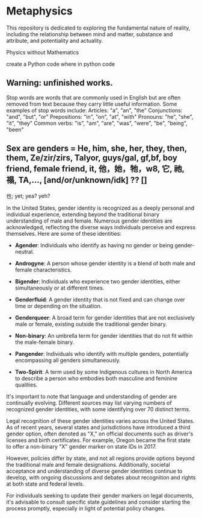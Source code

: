 # Metaphysics

This repository is dedicated to exploring the fundamental nature of reality, including the relationship between mind and matter, substance and attribute, and potentiality and actuality.

Physics without Mathematics

create a Python code where 
in python code

## Warning: unfinished works.

Stop words are words that are commonly used in English but are often removed from text because they carry little useful information. Some examples of stop words include: 
Articles: "a", "an", "the"
Conjunctions: "and", "but", "or"
Prepositions: "in", "on", "at", "with"
Pronouns: "he", "she", "it", "they"
Common verbs: "is", "am", "are", "was", "were", "be", "being", "been"

## Sex are genders = He, him, she, her, they, then, them, Ze/zir/zirs, Talyor, guys/gal, gf,bf, boy friend, female friend, it, 他，她，牠，w8, 它, 祂, 禢, TA,..., [and/or/unknown/idk] ?? [] 

也; yet; yea? yeh? 

In the United States, gender identity is recognized as a deeply personal and individual experience, extending beyond the traditional binary understanding of male and female. Numerous gender identities are acknowledged, reflecting the diverse ways individuals perceive and express themselves. Here are some of these identities:

- **Agender**: Individuals who identify as having no gender or being gender-neutral. 

- **Androgyne**: A person whose gender identity is a blend of both male and female characteristics. 

- **Bigender**: Individuals who experience two gender identities, either simultaneously or at different times. 

- **Genderfluid**: A gender identity that is not fixed and can change over time or depending on the situation. 

- **Genderqueer**: A broad term for gender identities that are not exclusively male or female, existing outside the traditional gender binary. 

- **Non-binary**: An umbrella term for gender identities that do not fit within the male-female binary. 

- **Pangender**: Individuals who identify with multiple genders, potentially encompassing all genders simultaneously. 

- **Two-Spirit**: A term used by some Indigenous cultures in North America to describe a person who embodies both masculine and feminine qualities. 

It's important to note that language and understanding of gender are continually evolving. Different sources may list varying numbers of recognized gender identities, with some identifying over 70 distinct terms. 

Legal recognition of these gender identities varies across the United States. As of recent years, several states and jurisdictions have introduced a third gender option, often denoted as "X," on official documents such as driver's licenses and birth certificates. For example, Oregon became the first state to offer a non-binary "X" gender marker on state IDs in 2017. 

However, policies differ by state, and not all regions provide options beyond the traditional male and female designations. Additionally, societal acceptance and understanding of diverse gender identities continue to develop, with ongoing discussions and debates about recognition and rights at both state and federal levels.

For individuals seeking to update their gender markers on legal documents, it's advisable to consult specific state guidelines and consider starting the process promptly, especially in light of potential policy changes. 

 
